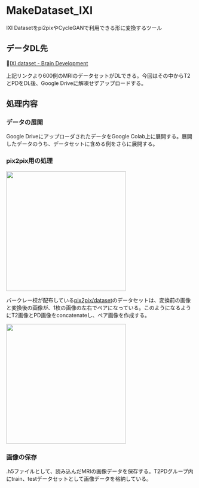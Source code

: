 # MakeDataset_IXI
IXI Datasetをpi2pixやCycleGANで利用できる形に変換するツール

## データDL先
🔗[IXI dataset - Brain Development](https://brain-development.org/ixi-dataset/)

上記リンクより600例のMRIのデータセットがDLできる。今回はその中からT2とPDをDL後、Google Driveに解凍せずアップロードする。

## 処理内容
### データの展開
Google DriveにアップローダされたデータをGoogle Colab上に展開する。展開したデータのうち、データセットに含める例をさらに展開する。

### pix2pix用の処理
<a href="https://www.kaggle.com/vikramtiwari/pix2pix-dataset">
  <img src="https://i.gyazo.com/27b4dcff32749be36a1cd5c6972ddc41.png" width="320" />
</a>

バークレー校が配布している[pix2pix/dataset](https://people.eecs.berkeley.edu/~tinghuiz/projects/pix2pix/datasets/)のデータセットは、変換前の画像と変換後の画像が、1枚の画像の左右でペアになっている。このようになるようにT2画像とPD画像をconcatenateし、ペア画像を作成する。

<img src="https://i.gyazo.com/f26a7426587f906f55d33c7371057f7c.png" width="320" />

### 画像の保存
.h5ファイルとして、読み込んだMRIの画像データを保存する。T2PDグループ内にtrain、testデータセットとして画像データを格納している。
